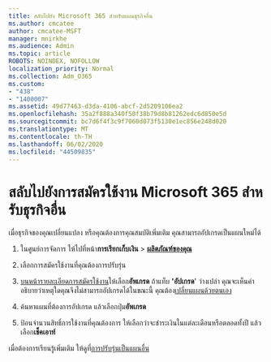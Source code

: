 ```yaml
---
title: สลับไปยัง Microsoft 365 สําหรับแผนธุรกิจอื่น
ms.author: cmcatee
author: cmcatee-MSFT
manager: mnirkhe
ms.audience: Admin
ms.topic: article
ROBOTS: NOINDEX, NOFOLLOW
localization_priority: Normal
ms.collection: Adm_O365
ms.custom:
- "438"
- "1400007"
ms.assetid: 49d77463-d3da-4106-abcf-2d5209106ea2
ms.openlocfilehash: 35a2f888a340f50f38b79d8b81262edc6d850e5d
ms.sourcegitcommit: bc7d6f4f3c9f7060d073f5130e1ec856e248d020
ms.translationtype: MT
ms.contentlocale: th-TH
ms.lasthandoff: 06/02/2020
ms.locfileid: "44509835"
---
```

# <a name="switch-to-a-different-microsoft-365-for-business-subscription"></a>สลับไปยังการสมัครใช้งาน Microsoft 365 สําหรับธุรกิจอื่น

เมื่อธุรกิจของคุณเปลี่ยนแปลง หรือคุณต้องการคุณสมบัติเพิ่มเติม คุณสามารถอัปเกรดเป็นแผนใหม่ได้
  
1. ในศูนย์การจัดการ ให้ไปที่หน้า**การเรียกเก็บเงิน** \> **[ผลิตภัณฑ์ของคุณ](https://go.microsoft.com/fwlink/p/?linkid=842054)**

2. เลือกการสมัครใช้งานที่คุณต้องการปรับรุ่น

3. [บนหน้ารายละเอียดการสมัครใช้งาน](https://admin.microsoft.com/AdminPortal/Home#/subscriptions/webdirect%252F0dbaa202-d590-4529-98c2-a5e2ebaac702)ให้เลือก**อัพเกรด**  ถ้าแท็บ **'อัปเกรด**' ว่างเปล่า คุณจะเห็นคําอธิบายว่าเหตุใดคุณจึงไม่สามารถอัปเกรดได้ในขณะนี้ คุณต้อง[เปลี่ยนแผนด้วยตนเอง](https://docs.microsoft.com/microsoft-365/commerce/subscriptions/change-plans-manually?view=o365-worldwide)

4. ค้นหาแผนที่ต้องการอัปเกรด แล้วเลือกปุ่ม**อัพเกรด**

5. ป้อนจํานวนสิทธิ์การใช้งานที่คุณต้องการ ให้เลือกว่าจะชําระเงินในแต่ละเดือนหรือตลอดทั้งปี แล้วเลือก**เช็คเอาท์**

เมื่อต้องการเรียนรู้เพิ่มเติม ให้ดูที่[การปรับรุ่นเป็นแผนอื่น](https://docs.microsoft.com/microsoft-365/commerce/subscriptions/upgrade-to-different-plan)
